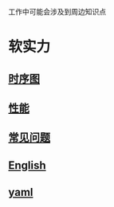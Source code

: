 工作中可能会涉及到周边知识点

# 软实力

## [时序图](./sequence/)

## [性能](./performance/)

## [常见问题](./Q%26A/)

## [English](./English/)

## [yaml](./yaml/yaml.md)
